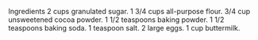 Ingredients
2 cups granulated sugar.
1 3/4 cups all-purpose flour.
3/4 cup unsweetened cocoa powder.
1 1/2 teaspoons baking powder.
1 1/2 teaspoons baking soda.
1 teaspoon salt.
2 large eggs.
1 cup buttermilk.